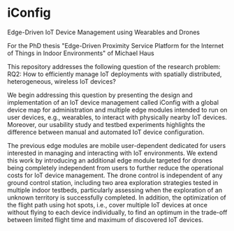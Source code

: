 # iConfig
Edge-Driven IoT Device Management using Wearables and Drones

For the PhD thesis "Edge-Driven Proximity Service Platform for the Internet of Things in Indoor Environments" of Michael Haus

This repository addresses the following question of the research problem:
RQ2: How to efficiently manage IoT deployments with spatially distributed, heterogeneous, wireless IoT devices?

We begin addressing this question by presenting the design and implementation of an IoT device management called
iConfig with a global device map for administration and multiple edge modules intended to run on user devices,
e.g., wearables, to interact with physically nearby IoT devices. Moreover, our usability study and testbed
experiments highlights the difference between manual and automated IoT device configuration.

The previous edge modules are mobile user-dependent dedicated for users interested in managing and 
interacting with IoT environments. We extend this work by introducing an additional edge module 
targeted for drones being completely independent from users to further reduce the operational costs for IoT 
device management. The drone control is independent of any ground control station, including two area 
exploration strategies tested in multiple indoor testbeds, particularly assessing when the exploration of an 
unknown territory is successfully completed. In addition, the optimization of the flight path using hot 
spots, i.e., cover multiple IoT devices at once without flying to each device individually, to find an 
optimum in the trade-off between limited flight time and maximum of discovered IoT devices.

